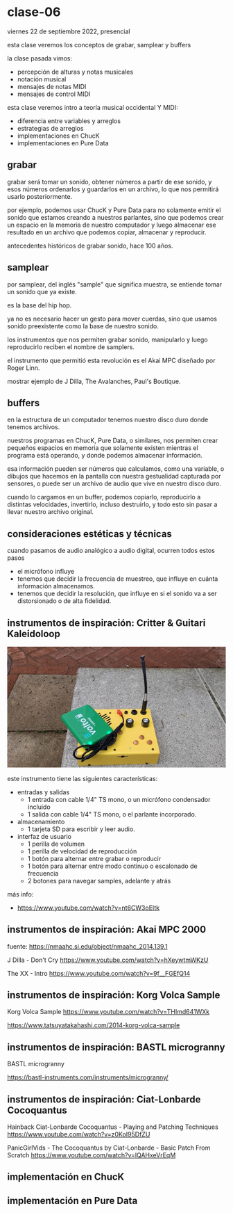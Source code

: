 # clase-06

viernes 22 de septiembre 2022, presencial

esta clase veremos los conceptos de grabar, samplear y buffers

la clase pasada vimos:

- percepción de alturas y notas musicales
- notación musical
- mensajes de notas MIDI
- mensajes de control MIDI

esta clase veremos intro a teoría musical occidental Y MIDI:

- diferencia entre variables y arreglos
- estrategias de arreglos
- implementaciones en ChucK
- implementaciones en Pure Data

## grabar

grabar será tomar un sonido, obtener números a partir de ese sonido, y esos números ordenarlos y guardarlos en un archivo, lo que nos permitirá usarlo posteriormente.

por ejemplo, podemos usar ChucK y Pure Data para no solamente emitir el sonido que estamos creando a nuestros parlantes, sino que podemos crear un espacio en la memoria de nuestro computador y luego almacenar ese resultado en un archivo que podemos copiar, almacenar y reproducir.

antecedentes históricos de grabar sonido, hace 100 años.

## samplear

por samplear, del inglés "sample" que significa muestra, se entiende tomar un sonido que ya existe.

es la base del hip hop.

ya no es necesario hacer un gesto para mover cuerdas, sino que usamos sonido preexistente como la base de nuestro sonido.

los instrumentos que nos permiten grabar sonido, manipularlo y luego reproducirlo reciben el nombre de samplers.

el instrumento que permitió esta revolución es el Akai MPC diseñado por Roger Linn.

mostrar ejemplo de J Dilla, The Avalanches, Paul's Boutique.

## buffers

en la estructura de un computador tenemos nuestro disco duro donde tenemos archivos.

nuestros programas en ChucK, Pure Data, o similares, nos permiten crear pequeños espacios en memoria que solamente existen mientras el programa está operando, y donde podemos almacenar información.

esa información pueden ser números que calculamos, como una variable, o dibujos que hacemos en la pantalla con nuestra gestualidad capturada por sensores, o puede ser un archivo de audio que vive en nuestro disco duro.

cuando lo cargamos en un buffer, podemos copiarlo, reproducirlo a distintas velocidades, invertirlo, incluso destruirlo, y todo esto sin pasar a llevar nuestro archivo original.

## consideraciones estéticas y técnicas

cuando pasamos de audio analógico a audio digital, ocurren todos estos pasos

- el micrófono influye
- tenemos que decidir la frecuencia de muestreo, que influye en cuánta información almacenamos.
- tenemos que decidir la resolución, que influye en si el sonido va a ser distorsionado o de alta fidelidad.

## instrumentos de inspiración: Critter & Guitari Kaleidoloop

![critter-and-guitari-kaleidoloop](./imagenes/critter-and-guitari-kaleidoloop.jpg "critter-and-guitari-kaleidoloop")

este instrumento tiene las siguientes características:

- entradas y salidas
  - 1 entrada con cable 1/4" TS mono, o un micrófono condensador incluido
  - 1 salida con cable 1/4" TS mono, o el parlante incorporado.
- almacenamiento
  - 1 tarjeta SD para escribir y leer audio.
- interfaz de usuario
  - 1 perilla de volumen
  - 1 perilla de velocidad de reproducción
  - 1 botón para alternar entre grabar o reproducir
  - 1 botón para alternar entre modo continuo o escalonado de frecuencia
  - 2 botones para navegar samples, adelante y atrás

más info:
- https://www.youtube.com/watch?v=nt6CW3oEItk



## instrumentos de inspiración: Akai MPC 2000

fuente: https://nmaahc.si.edu/object/nmaahc_2014.139.1

J Dilla - Don't Cry https://www.youtube.com/watch?v=hXeywtmWKzU

The XX - Intro https://www.youtube.com/watch?v=9f__FGEfQ14

## instrumentos de inspiración: Korg Volca Sample

Korg Volca Sample https://www.youtube.com/watch?v=THImd641WXk

https://www.tatsuyatakahashi.com/2014-korg-volca-sample

## instrumentos de inspiración: BASTL microgranny

BASTL microgranny

https://bastl-instruments.com/instruments/microgranny/

## instrumentos de inspiración: Ciat-Lonbarde Cocoquantus

Hainback Ciat-Lonbarde Cocoquantus - Playing and Patching Techniques
https://www.youtube.com/watch?v=z0KoI95DfZU

PanicGirlVids - The Cocoquantus by Ciat-Lonbarde - Basic Patch From Scratch
https://www.youtube.com/watch?v=lQAHxeVrEqM

## implementación en ChucK

## implementación en Pure Data
